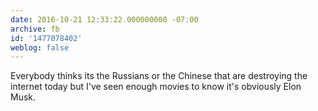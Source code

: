 ```yaml
---
date: 2016-10-21 12:33:22.000000000 -07:00
archive: fb
id: '1477078402'
weblog: false
---
```


Everybody thinks its the Russians or the Chinese that are destroying the internet today but I've seen enough movies to know it's obviously Elon Musk.
